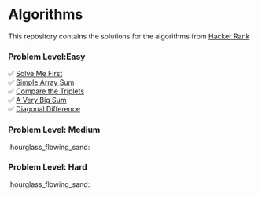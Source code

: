 <h1> Algorithms</h1>

 This repository contains the solutions for the algorithms from [Hacker Rank](https://www.hackerrank.com/dashboard)
 
 <h3> Problem Level:Easy </h3>


:white_check_mark: [Solve Me First](https://github.com/ekaterinadvolkova/Algorithms/tree/main/Easy/Solve%20Me%20First) <br>
:white_check_mark: [Simple Array Sum](https://github.com/ekaterinadvolkova/Algorithms/tree/main/Easy/Simple%20Array%20Sum) <br>
:white_check_mark: [Compare the Triplets](https://github.com/ekaterinadvolkova/Algorithms/tree/main/Easy/Compare%20the%20Triplets) <br>
:white_check_mark: [A Very Big Sum](https://github.com/ekaterinadvolkova/Algorithms/tree/main/Easy/A%20Very%20Big%20Sum)<br>
:white_check_mark: [Diagonal Difference](https://github.com/ekaterinadvolkova/Algorithms/tree/main/Easy/Diagonal%20Difference)<br>

 <h3> Problem Level: Medium </h3>
 :hourglass_flowing_sand:
 
 <h3> Problem Level: Hard</h3>
 :hourglass_flowing_sand:
 

